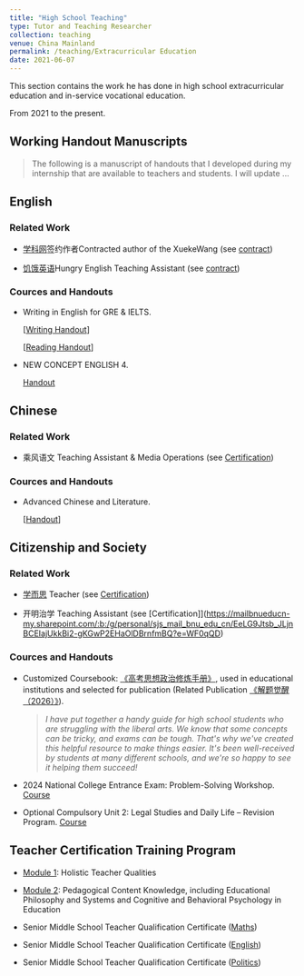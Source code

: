 ```yaml
---
title: "High School Teaching"
type: Tutor and Teaching Researcher
collection: teaching
venue: China Mainland
permalink: /teaching/Extracurricular Education
date: 2021-06-07
---
```


This section contains the work he has done in high school extracurricular education and in-service vocational education.

From 2021 to the present.

## Working Handout Manuscripts

> The following is a manuscript of handouts that I developed during my internship that are available to teachers and students.
> I will update ...

## English

### Related Work

  - [学科网](https://www.zxxk.com/)签约作者Contracted author of the XuekeWang (see [contract](https://mailbnueducn-my.sharepoint.com/:b:/g/personal/sjs_mail_bnu_edu_cn/EXbsn14TbTlBipUg0yyYVNQBdZjd8ezMB8tvZA9MopJYGg?e=NVpIzs))
    
  - [饥饿英语](http://www.hungry-english.com/)Hungry English Teaching Assistant (see [contract](https://mailbnueducn-my.sharepoint.com/:b:/g/personal/sjs_mail_bnu_edu_cn/EbbarmeTCzFGmXJreMgzMAsBPgzfIooOen7tUg8Aax52QA?e=c9pA4l))

### Cources and Handouts

- Writing in English for GRE & IELTS.
  
  [[Writing Handout](https://github.com/samuelssj123/WareHouse/raw/refs/heads/master/Eng_Writing.pdf)]
  
  [[Reading Handout](https://mailbnueducn-my.sharepoint.com/:b:/g/personal/sjs_mail_bnu_edu_cn/EXoJu019KaNEiFw5C63TvXUB1v-Bkotv_Kh6h3oudNAbow?e=bPerkE)]

 - NEW CONCEPT ENGLISH 4.
 
   [Handout](https://mailbnueducn-my.sharepoint.com/:b:/g/personal/sjs_mail_bnu_edu_cn/EQJRwyYCpohNok6a1VVruqkB7NLE9JOyadEcDGvDFVhE4w?e=DMrG5j)

## Chinese

### Related Work

- 乘风语文 Teaching Assistant & Media Operations (see [Certification](https://mailbnueducn-my.sharepoint.com/:b:/g/personal/sjs_mail_bnu_edu_cn/EUrrSPj-ZL9CkN2ds_Q_O8cBbBdhyHGchxdsFV7vSSG-rQ?e=tqhznB))

### Cources and Handouts

- Advanced Chinese and Literature.

  [[Handout](https://mailbnueducn-my.sharepoint.com/:b:/g/personal/sjs_mail_bnu_edu_cn/Ecl6-bY7m-9LnSoBZDrvheAB9b2vQ2_clGUe7JXeWjCoXA?e=LBQW8e)]

## Citizenship and Society

### Related Work

- [学而思](https://www.xueersi.com/) Teacher (see [Certification](https://mailbnueducn-my.sharepoint.com/:b:/g/personal/sjs_mail_bnu_edu_cn/EUeZxpzK2H1KsdYR8KB-bIMBLt1N9AvRZg1UaEa54rOFmw?e=ac9amv))
  
- 开明治学 Teaching Assistant (see [Certification]](https://mailbnueducn-my.sharepoint.com/:b:/g/personal/sjs_mail_bnu_edu_cn/EeLG9Jtsb_JLjnBCEIajUkkBi2-gKGwP2EHaOlDBrnfmBQ?e=WF0qQD)


### Cources and Handouts

- Customized Coursebook: [《高考思想政治修炼手册》](https://mailbnueducn-my.sharepoint.com/:b:/g/personal/sjs_mail_bnu_edu_cn/EaYSwN-QNZ9Lqy_QzeLg4MoBaKeOt1e_EY3NdLxun5ih5Q?e=UbNHWD), used in educational institutions and selected for publication (Related Publication [《解题觉醒（2026）》](https://book.yunzhan365.com/bookcase/zzon/index.html)). 
  > *I have put together a handy guide for high school students who are struggling with the liberal arts. We know that some concepts can be tricky, and exams can be tough. That's why we've created this helpful resource to make things easier. It's been well-received by students at many different schools, and we're so happy to see it helping them succeed!*

- 2024 National College Entrance Exam: Problem-Solving Workshop. [Course](https://www.bilibili.com/video/BV1pDfJY2Ejf/)

- Optional Compulsory Unit 2: Legal Studies and Daily Life – Revision Program. [Course](https://www.bilibili.com/video/BV1r593YrEM1/)

## Teacher Certification Training Program

- [Module 1](https://www.bilibili.com/video/BV1n14y197Cd/): Holistic Teacher Qualities

- [Module 2]((https://www.bilibili.com/video/BV1Du4y1m7Gu/)): Pedagogical Content Knowledge, including Educational Philosophy and Systems and Cognitive and Behavioral Psychology in Education
  
- Senior Middle School Teacher Qualification Certificate ([Maths](https://www.bilibili.com/video/BV1ES421P7v4/))

- Senior Middle School Teacher Qualification Certificate ([English](https://www.bilibili.com/video/BV1pM4y1H7mb/))

- Senior Middle School Teacher Qualification Certificate ([Politics](https://www.bilibili.com/video/BV1ar421M7Es/))

  



  
